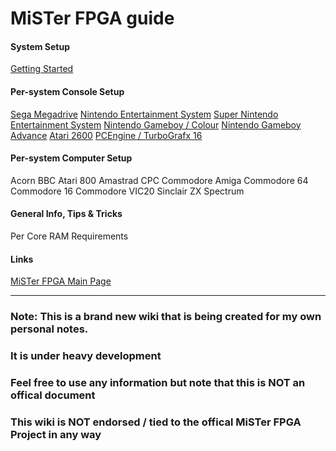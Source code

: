 # MiSTer FPGA guide


#### System Setup
[Getting Started](mister_getstart.md)

 
#### Per-system Console Setup
[Sega Megadrive](mister_megadrive.md)
[Nintendo Entertainment System](mister_nes.md)
[Super Nintendo Entertainment System](mister_snes.md)
[Nintendo Gameboy / Colour](mister_gb.md)
[Nintendo Gameboy Advance](mister_gba.md)
[Atari 2600](mister_2600.md)
[PCEngine / TurboGrafx 16](mister_pce.md)


#### Per-system Computer Setup
Acorn BBC
Atari 800
Amastrad CPC
Commodore Amiga
Commodore 64
Commodore 16
Commodore VIC20
Sinclair ZX Spectrum


#### General Info, Tips & Tricks
Per Core RAM Requirements



#### Links
[MiSTer FPGA Main Page](https://github.com/MiSTer-devel/Main_MiSTer/wiki)

     
___
### Note: This is a brand new wiki that is being created for my own personal notes.
### It is under heavy development
### Feel free to use any information but note that this is NOT an offical document
### This wiki is NOT endorsed / tied to the offical MiSTer FPGA Project in any way
